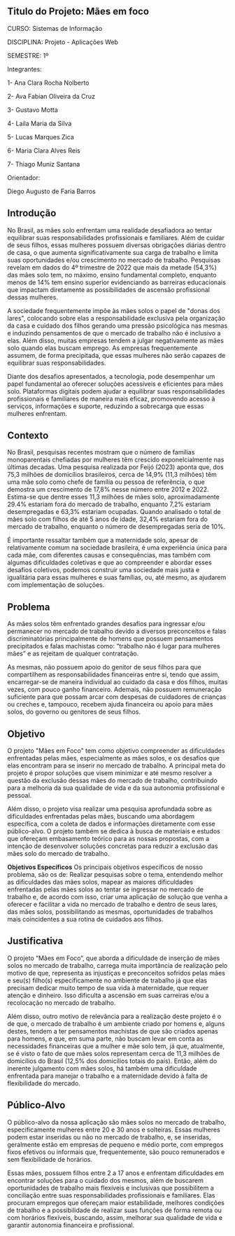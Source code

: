 

## Titulo do Projeto: Mães em foco

CURSO: Sistemas de Informação  

DISCIPLINA: Projeto - Aplicações Web 

SEMESTRE: 1º 

Integrantes: 

1- Ana Clara Rocha Nolberto 

2- Ava Fabian Oliveira da Cruz

3- Gustavo Motta

4- Laila Maria da Silva 

5- Lucas Marques Zica

6- Maria Clara Alves Reis

7- Thiago Muniz Santana 

 

Orientador: 

Diego Augusto de Faria Barros 

 

## Introdução

No Brasil, as mães solo enfrentam uma realidade desafiadora ao tentar equilibrar suas responsabilidades profissionais e familiares. Além de cuidar de seus filhos, essas mulheres possuem diversas obrigações diárias dentro de casa, o que aumenta significativamente sua carga de trabalho e limita suas oportunidades e/ou crescimento no mercado de trabalho. Pesquisas revelam em dados do 4º trimestre de 2022 que mais da metade (54,3%) das mães solo tem, no máximo, ensino fundamental completo, enquanto menos de 14% tem ensino superior evidenciando as barreiras educacionais que impactam diretamente as possibilidades de ascensão profissional dessas mulheres.

A sociedade frequentemente impõe às mães solos o papel de "donas dos lares", colocando sobre elas a responsabilidade exclusiva pela organização da casa e cuidado dos filhos gerando uma pressão psicológica nas mesmas e induzindo pensamentos de que o mercado de trabalho não é inclusivo a elas. Além disso, muitas empresas tendem a julgar negativamente as mães solo quando elas buscam emprego. As empresas frequentemente assumem, de forma precipitada, que essas mulheres não serão capazes de equilibrar suas responsabilidades.

Diante dos desafios apresentados, a tecnologia, pode desempenhar um papel fundamental ao oferecer soluções acessíveis e eficientes para mães solo. Plataformas digitais podem ajudar a equilibrar suas responsabilidades profissionais e familiares de maneira mais eficaz, promovendo acesso à serviços, informações e suporte, reduzindo a sobrecarga que essas mulheres enfrentam.


## Contexto

No Brasil, pesquisas recentes mostram que o número de famílias monoparentais chefiadas por mulheres têm crescido exponelcialmente nas últimas decadas. Uma pesquisa realizada por Feijó (2023) aponta que, dos 75,3 milhões de domicílios brasileiros, cerca de 14,9%  (11,3 milhões) têm uma mãe solo como chefe de família ou pessoa de referência, o que demostra um crescimento de 17,8% nesse número entre 2012 e 2022. Estima-se que dentre esses 11,3 milhões de mães solo, aproximadamente 29.4% estariam fora do mercado de trabalho, enquanto 7,2% estariam desempregadas e 63,3% estariam ocupadas. Quando analisado o total de mães solo com filhos de até 5 anos de idade, 32,4% estariam fora do mercado de trabalho, enquanto o número de desempregadas seria de 10%. 

É importante ressaltar também que a maternidade solo, apesar de relativamente comum na sociedade brasileira, é uma experiência única para cada mãe, com diferentes causas e consequências, mas também com algumas dificuldades coletivas e que ao compreender e abordar esses desafios coletivos, podemos construir uma sociedade mais justa e igualitária para essas mulheres e suas famílias, ou, até mesmo, as ajudarem com implementação de soluções.


## Problema

 As mães solos têm enfrentado grandes desafios para ingressar e/ou permanecer no mercado de trabalho devido a diversos preconceitos e falas discriminatórias principalmente de homens que possuem pensamentos precipitados e falas machistas como: “trabalho não é lugar para mulheres mães” e as rejeitam de qualquer contratação. 

As mesmas, não possuem apoio do genitor de seus filhos para que compartilhem as responsabilidades financeiras entre si, tendo que assim, encarregar-se de maneira individual ao cuidado da casa e dos filhos, muitas vezes, com pouco ganho financeiro. Ademais, não possuem remuneração suficiente para que possam arcar com despesas de cuidadores de crianças ou creches e, tampouco, recebem ajuda financeira ou apoio para mães solos, do governo ou genitores de seus filhos.



## Objetivo

O projeto "Mães em Foco" tem como objetivo compreender as dificuldades enfrentadas pelas mães, especialmente as mães solos, e os desafios que elas encontram para se inserir no mercado de trabalho. A principal meta do projeto é propor soluções que visem minimizar e até mesmo resolver a questão da exclusão dessas mães do mercado de trabalho, contribuindo para a melhoria da sua qualidade de vida e da sua autonomia profissional e pessoal.

Além disso, o projeto visa realizar uma pesquisa aprofundada sobre as dificuldades enfrentadas pelas mães, buscando uma abordagem específica, com a coleta de dados e informações diretamente com esse público-alvo. O projeto também se dedica à busca de materiais e estudos que ofereçam embasamento teórico para as nossas propostas, com a intenção de desenvolver soluções concretas para reduzir a exclusão das mães solo do mercado de trabalho.

**Objetivos Específicos**
 Os principais objetivos específicos de nosso problema, são os de:
 Realizar pesquisas sobre o tema, entendendo melhor as dificuldades das mães solos, mapear as maiores dificuldades enfrentadas pelas mães solos ao tentar se ingressar no mercado de trabalho e, de acordo com isso, criar uma aplicação de solução que venha a oferecer e facilitar a vida no mercado de trabalho e dentro de seus lares, das mães solos, possibilitando as mesmas, oportunidades de trabalhos mais coincidentes a sua rotina de cuidados aos filhos.

## Justificativa

O projeto “Mães em Foco“, que aborda a dificuldade de inserção de mães solos no mercado de trabalho, carrega muita importância de realização pelo motivo de que, representa as injustiças e preconceitos sofridos pelas mães e seu(s) filho(s) especificamente no ambiente de trabalho já que elas precisam dedicar muito tempo de sua vida à maternidade, que requer atenção e dinheiro. Isso dificulta a ascensão em suas carreiras e/ou a recolocação no mercado de trabalho.

Além disso, outro motivo de relevância para a realização deste projeto é o de que, o mercado de trabalho é um ambiente criado por homens e, alguns destes, tendem a ter  pensamentos machistas de que são criados apenas para homens, e que, em suma parte, não buscam levar em conta as necessidades financeiras que a mulher e mãe solo tem, já que, atualmente, se é visto o fato de que mães solos representam cerca de 11,3 milhões de domicílios do Brasil (12,5% dos domicílios totais do país). Então, além do inerente julgamento com mães solos, há também uma dificuldade enfrentada para manejar o trabalho e a maternidade devido à falta de flexibilidade do mercado.


## Público-Alvo

O público-alvo da nossa aplicação são mães solos no mercado de trabalho, especificamente mulheres entre 20 e 30 anos e solteiras. Essas mulheres podem estar inseridas ou não no mercado de trabalho, e, se inseridas, geralmente estão em empresas de pequeno e médio porte, com empregos fixos efetivos ou informais que, frequentemente, são pouco remunerados e sem flexibilidade de horários. 

Essas mães, possuem filhos entre 2 a 17 anos e enfrentam dificuldades em encontrar soluções para o cuidado dos mesmos, além de buscarem oportunidades de trabalho mais flexíveis e inclusivas que possibilitem a conciliação entre suas responsabilidades profissionais e familiares. Elas procuram empregos que ofereçam maior estabilidade, melhores condições de trabalho e a possibilidade de realizar suas funções de forma remota ou com horários flexíveis, buscando, assim, melhorar sua qualidade de vida e garantir autonomia financeira e profissional.


